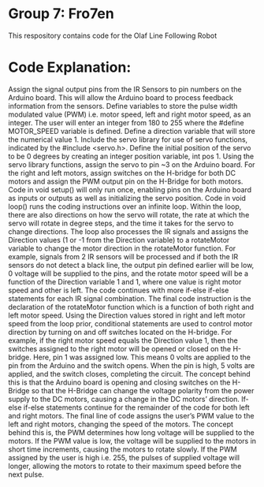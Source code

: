 # Group 7: Fro7en 
This respository contains code for the Olaf Line Following Robot


# Code Explanation:
Assign the signal output pins from the IR Sensors to pin numbers on the Arduino board. This will allow the Arduino board to process feedback information from the sensors. 
Define variables to store the pulse width modulated value (PWM) i.e. motor speed, left and right motor speed, as an integer. 
The user will enter an integer from 180 to 255 where the #define MOTOR_SPEED variable is defined. 
Define a direction variable that will store the numerical value 1. Include the servo library for use of servo functions, indicated by the #include <servo.h>. Define the initial position of the servo to be 0 degrees by creating an integer position variable, int pos 1. 
Using the servo library functions, assign the servo to pin ~3 on the Arduino board. 
For the right and left motors, assign switches on the H-bridge for both DC motors and assign the PWM output pin on the H-Bridge for both motors. 
Code in void setup() will only run once, enabling pins on the Arduino board as inputs or outputs as well as initializing the servo position. Code in void loop() runs the coding instructions over an infinite loop. 
Within the loop, there are also directions on how the servo will rotate, the rate at which the servo will rotate in degree steps, and the time it takes for the servo to change directions. 
The loop also processes the IR signals and assigns the Direction values (1 or -1 from the Direction variable) to a rotateMotor variable to change the motor direction in the rotateMotor function. 
For example, signals from 2 IR sensors will be processed and if both the IR sensors do not detect a black line, the output pin defined earlier will be low, 0 voltage will be supplied to the pins, and the rotate motor speed will be a function of the Direction variable 1 and 1, where one value is right motor speed and other is left. 
The code continues with more if-else if-else statements for each IR signal combination. 
The final code instruction is the declaration of the rotateMotor function which is a function of both right and left motor speed. 
Using the Direction values stored in right and left motor speed from the loop prior, conditional statements are used to control motor direction by turning on and off switches located on the H-bridge. 
For example, if the right motor speed equals the Direction value 1, then the switches assigned to the right motor will be opened or closed on the H-bridge. Here, pin 1 was assigned low. 
This means 0 volts are applied to the pin from the Arduino and the switch opens. When the pin is high, 5 volts are applied, and the switch closes, completing the circuit. 
The concept behind this is that the Arduino board is opening and closing switches on the H-Bridge so that the H-Bridge can change the voltage polarity from the power supply to the DC motors, causing a change in the DC motors’ direction. 
If-else if-else statements continue for the remainder of the code for both left and right motors. The final line of code assigns the user’s PWM value to the left and right motors, changing the speed of the motors. 
The concept behind this is, the PWM determines how long voltage will be supplied to the motors. 
If the PWM value is low, the voltage will be supplied to the motors in short time increments, causing the motors to rotate slowly. 
If the PWM assigned by the user is high i.e. 255, the pulses of supplied voltage will longer, allowing the motors to rotate to their maximum speed before the next pulse.  
